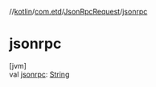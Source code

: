 //[kotlin](../../../index.md)/[com.etd](../index.md)/[JsonRpcRequest](index.md)/[jsonrpc](jsonrpc.md)

# jsonrpc

[jvm]\
val [jsonrpc](jsonrpc.md): [String](https://kotlinlang.org/api/latest/jvm/stdlib/kotlin/-string/index.html)

